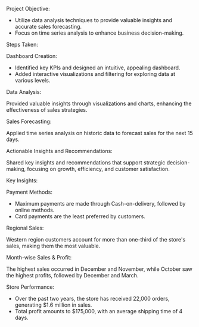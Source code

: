 Project Objective:  

- Utilize data analysis techniques to provide valuable insights and accurate sales forecasting.
- Focus on time series analysis to enhance business decision-making.
  
Steps Taken:  

Dashboard Creation:  

- Identified key KPIs and designed an intuitive, appealing dashboard.
- Added interactive visualizations and filtering for exploring data at various levels.
  
Data Analysis:  

Provided valuable insights through visualizations and charts, enhancing the effectiveness of sales strategies.

Sales Forecasting:  

Applied time series analysis on historic data to forecast sales for the next 15 days.
  
Actionable Insights and Recommendations:  

Shared key insights and recommendations that support strategic decision-making, focusing on growth, efficiency, and customer satisfaction.  

Key Insights:  

Payment Methods:  

- Maximum payments are made through Cash-on-delivery, followed by online methods.
- Card payments are the least preferred by customers.
  
Regional Sales:  

Western region customers account for more than one-third of the store's sales, making them the most valuable.  

Month-wise Sales & Profit:  

The highest sales occurred in December and November, while October saw the highest profits, followed by December and March.  

Store Performance:  

- Over the past two years, the store has received 22,000 orders, generating $1.6 million in sales.
- Total profit amounts to $175,000, with an average shipping time of 4 days.

